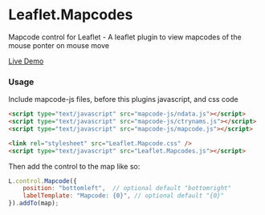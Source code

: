 # Leaflet.Mapcodes
Mapcode control for Leaflet - A leaflet plugin to view mapcodes of the mouse ponter on mouse move

[Live Demo](http://matlads.github.io/Leaflet.Mapcodes/example/demo.html)

### Usage

Include mapcode-js files, before this plugins javascript, and css code

``` html
<script type="text/javascript" src="mapcode-js/ndata.js"></script>
<script type="text/javascript" src="mapcode-js/ctrynams.js"></script>
<script type="text/javascript" src="mapcode-js/mapcode.js"></script>

<link rel="stylesheet" src="Leaflet.Mapcode.css" />
<script type="text/javascript" src="Leaflet.Mapcodes.js"></script>
```

Then add the control to the map like so:

```javascript
L.control.Mapcode({
    position: "bottomleft",  // optional default "bottomright"
    labelTemplate: "Mapcode: {0}", // optional default "{0}"
}).addTo(map);
```
